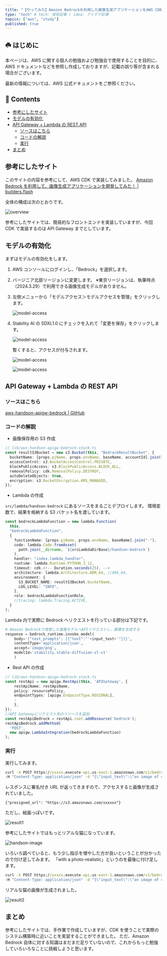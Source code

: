 ```yaml
---
title: "【やってみた】Amazon Bedrockを利用した画像生成アプリケーションをAWS CDKで開発してみた！" # 記事のタイトル
type: "tech" # tech: 技術記事 / idea: アイデア記事
topics: ["aws", "study"]
published: true
---
```


<!--# Amazon Bedrock を利用した画像生成アプリケーションを AWS CDK で開発してみた！<!-- omit in toc -->

## ☘️ はじめに<!-- omit in toc -->

本ページは、AWS に関する個人の勉強および勉強会で使用することを目的に、AWS ドキュメントなどを参照し作成しておりますが、記載の誤り等が含まれる場合がございます。

最新の情報については、AWS 公式ドキュメントをご参照ください。

## 👀 Contents<!-- omit in toc -->

- [参考にしたサイト](#参考にしたサイト)
- [モデルの有効化](#モデルの有効化)
- [API Gateway + Lambda の REST API](#api-gateway--lambda-の-rest-api)
  - [ソースはこちら](#ソースはこちら)
  - [コードの解説](#コードの解説)
  - [実行](#実行)
- [まとめ](#まとめ)

## 参考にしたサイト

このサイトの内容を参考にして、AWS CDK で実装してみました。
[Amazon Bedrock を利用して、画像生成アプリケーションを開発してみた！ | builders.flash](https://aws.amazon.com/jp/builders-flash/202402/bedrock-image-generation/?awsf.filter-name=*all)

全体の構成は次のとおりです。

![overview](/images/bedrock/handson/overview.png)

参考にしたサイトでは、簡易的なフロントエンドを実装していますが、今回 CDK で実装するのは API Gateway までとしています。

## モデルの有効化

まずはモデルの有効化をします。

1. AWS コンソールにログインし、「Bedrock」を選択します。
2. バージニア北部リージョンに変更します。
   ※東京リージョンは、執筆時点（2024.3.29）で利用できる画像生成モデルがありません。
3. 左側メニューから「モデルアクセス＞モデルアクセスを管理」をクリックします。

   ![model-access](/images/bedrock/model-access.png)

4. Stability AI の SDXL1.0 にチェックを入れて「変更を保存」をクリックします。

   ![model-access](/images/bedrock/model-access-request.png)

   暫くすると、アクセスが付与されます。

   ![model-access](/images/bedrock/model-access-request_1.png)

   ![model-access](/images/bedrock/model-access-request_done.png)

## API Gateway + Lambda の REST API

### ソースはこちら

[aws-handson-apigw-bedrock | GitHub](https://github.com/ishiharatma/aws-handson-apigw-bedrock)

### コードの解説

- 画像保存用の S3 作成

```ts
// lib/aws-handson-apigw-bedrock-stack.ts
const resultS3Bucket = new s3.Bucket(this, "BedrockResultBucket", {
  bucketName: [props.pjName, props.envName, baseName, accountId].join("."),
  accessControl: s3.BucketAccessControl.PRIVATE,
  blockPublicAccess: s3.BlockPublicAccess.BLOCK_ALL,
  removalPolicy: cdk.RemovalPolicy.DESTROY,
  autoDeleteObjects: true,
  encryption: s3.BucketEncryption.KMS_MANAGED,
});
```

- Lambda の作成

`src/lambda/handson-bedrock` にあるソースをまるごとデプロイします。
環境変数で、結果を格納する S3 バケット名を渡しています。

```ts
const bedrockLambdaFunction = new lambda.Function(
  this,
  "bedrockLambdaFunction",
  {
    functionName: [props.pjName, props.envName, baseName].join("-"),
    code: lambda.Code.fromAsset(
      path.join(__dirname, `${srcLambdaDirBase}/handson-bedrock`)
    ),
    handler: "index.lambda_handler",
    runtime: lambda.Runtime.PYTHON_3_12,
    timeout: cdk.<!-- Duration.seconds(25), -->
    architecture: lambda.Architecture.ARM_64, //X86_64,
    environment: {
      S3_BUCKET_NAME: resultS3Bucket.bucketName,
      LOG_LEVEL: "INFO",
    },
    role: bedrockLambdaFunctionRole,
    //tracing: lambda.Tracing.ACTIVE,
  }
);
```

Lambda 内で実際に Bedrock へリクエストを行っている部分は下記です。

```python
# Amazon Bedrockで用意した基盤モデルへAPIリクエストし、画像を生成する
response = bedrock_runtime.invoke_model(
    body='{"text_prompts": [{"text":"'+input_text+'"}]}',
    contentType='application/json',
    accept='image/png',
    modelId='stability.stable-diffusion-xl-v1'
    )
```

- Rest API の作成

```ts
// lib/aws-handson-apigw-bedrock-stack.ts
const restApi = new apigw.RestApi(this, 'APIGateway', {
    restApiName: restApiName,
    policy: resourcePolicy,
    endpointTypes: [apigw.EndpointType.REGIONAL],
    :
    },
});
//API Gatewayにリクエスト先のリソースを追加
const restApiBedrock = restApi.root.addResource('bedrock');
restApiBedrock.addMethod(
  'POST',
  new apigw.LambdaIntegration(bedrockLambdaFunction)
);
```

### 実行

実行してみます。

```bat
curl -X POST https://xxxxx.execute-api.us-east-1.amazonaws.com/v1/bedrock ^
-H "Content-Type: application/json" -d "{\"input_text\":\"an image of cat\"}"
```

レスポンスに署名付き URL が返ってきますので、アクセスすると画像が生成されていました。

```text
{"presigned_url": "https://s3.amazonaws.com/xxxxxx"}
```

ただし、絵画っぽいです。

![result1](/images/bedrock/handson/result1-640.jpg)

参考にしたサイトではもっとリアルな猫になっています。

![handson-image](/images/bedrock/handson/flash-2402-bedrock10.2d877df45130bc33f0a20e192a3597ee2eea8b9c-640.jpg)

いろいろ調べていると、もう少し指示を増やした方が良いということが分かったので付け足してみます。
「with a photo-realistic」というのを最後に付け足します。

```bat
curl -X POST https://xxxxx.execute-api.us-east-1.amazonaws.com/v1/bedrock ^
-H "Content-Type: application/json" -d "{\"input_text\":\"an image of cat with a photo-realistic.\"}"
```

リアルな猫の画像が生成されました。

![result2](/images/bedrock/handson/result2-640.jpg)

## まとめ

参考にしたサイトでは、手作業で作成していますが、CDK を使うことで実際のシステム構築時に近いことを実習することができました。
ただ、Amazon Bedrock 自体に対する知識はまだまだ足りていないので、これからもっと勉強していろいろなことに挑戦しようと思います。